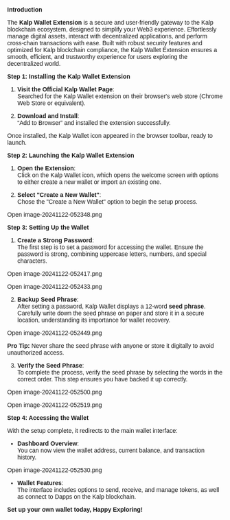<style>  body { font-family: "Source Sans 3", sans-serif!important; }</style>

**Introduction**

The **Kalp Wallet Extension** is a secure and user-friendly gateway to the Kalp blockchain ecosystem, designed to simplify your Web3 experience. Effortlessly manage digital assets, interact with decentralized applications, and perform cross-chain transactions with ease. Built with robust security features and optimized for Kalp blockchain compliance, the Kalp Wallet Extension ensures a smooth, efficient, and trustworthy experience for users exploring the decentralized world.

**Step 1: Installing the Kalp Wallet Extension**

1.  **Visit the Official Kalp Wallet Page**:  
    Searched for the Kalp Wallet extension on their browser's web store (Chrome Web Store or equivalent).
    
2.  **Download and Install**:  
    “Add to Browser” and installed the extension successfully.
    

Once installed, the Kalp Wallet icon appeared in the browser toolbar, ready to launch.

**Step 2: Launching the Kalp Wallet Extension**

1.  **Open the Extension**:  
    Click on the Kalp Wallet icon, which opens the welcome screen with options to either create a new wallet or import an existing one.
    
2.  **Select "Create a New Wallet"**:  
    Chose the "Create a New Wallet" option to begin the setup process.
    

Open image-20241122-052348.png


**Step 3: Setting Up the Wallet**

1.  **Create a Strong Password**:  
    The first step is to set a password for accessing the wallet. Ensure the password is strong, combining uppercase letters, numbers, and special characters.
    

Open image-20241122-052417.png


Open image-20241122-052433.png


2.  **Backup Seed Phrase**:  
    After setting a password, Kalp Wallet displays a 12-word **seed phrase**. Carefully write down the seed phrase on paper and store it in a secure location, understanding its importance for wallet recovery.
    

Open image-20241122-052449.png


**Pro Tip:** Never share the seed phrase with anyone or store it digitally to avoid unauthorized access.

3.  **Verify the Seed Phrase**:  
    To complete the process, verify the seed phrase by selecting the words in the correct order. This step ensures you have backed it up correctly.
    

Open image-20241122-052500.png


Open image-20241122-052519.png


**Step 4: Accessing the Wallet**

With the setup complete, it redirects to the main wallet interface:

-   **Dashboard Overview**:  
    You can now view the wallet address, current balance, and transaction history.
    

Open image-20241122-052530.png


-   **Wallet Features**:  
    The interface includes options to send, receive, and manage tokens, as well as connect to Dapps on the Kalp blockchain.
    

**Set up your own wallet today, Happy Exploring!**




